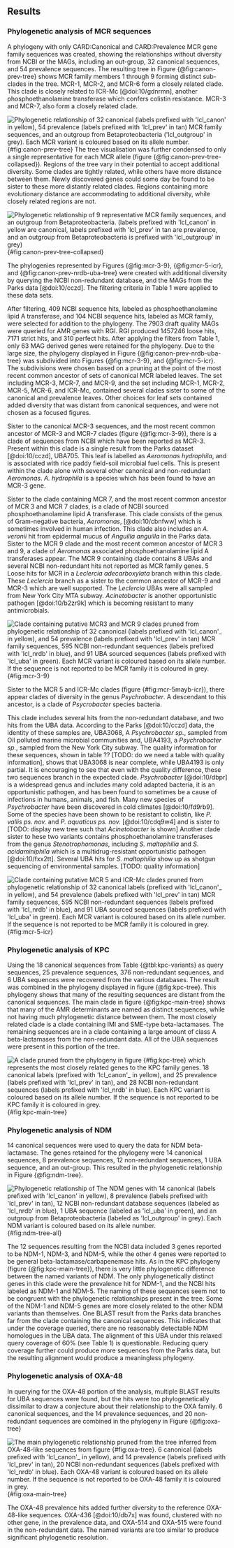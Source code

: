 ## Results

### Phylogenetic analysis of MCR sequences

A phylogeny with only CARD:Canonical and CARD:Prevalence MCR gene family sequences was created, showing the relationships without diversity from NCBI or the MAGs, including an out-group, 32 canonical sequences, and 54 prevalence sequences.
The resulting tree in Figure {@fig:canon-prev-tree} shows MCR family members 1 through 9 forming distinct sub-clades in the tree.
MCR-1, MCR-2, and MCR-6 form a closely related clade.
This clade is closely related to ICR-Mc [@doi:10/gdnrmn], another phosphoethanolamine transferase which confers colistin resistance.
MCR-3 and MCR-7, also form a closely related clade.

![Phylogenetic relationship of 32 canonical (labels prefixed with 'lcl_canon' in yellow), 54 prevalence (labels prefixed with 'lcl_prev' in tan) MCR family sequences, and an outgroup from Betaproteobacteria ('lcl_outgroup' in grey). Each MCR variant is coloured based on its allele number.](images/mcr_canon_prev_full.mintax.svg){#fig:canon-prev-tree}
The tree visualisation was further condensed to only a single representative for each MCR allele (figure {@fig:canon-prev-tree-collapsed}).
Regions of the tree vary in their potential to accept additional diversity.
Some clades are tightly related, while others have more distance between them.
Newly discovered genes could some day be found to be sister to these more distantly related clades.
Regions containing more evolutionary distance are accommodating to additional diversity, while closely related regions are not.

![Phylogenetic relationship of 9 representative MCR family sequences, and an outgroup from Betaproteobacteria. (labels prefixed with 'lcl_canon' in yellow are canonical, labels prefixed with 'lcl_prev' in tan are prevalence, and an outgroup from Betaproteobacteria is prefixed with 'lcl_outgroup' in grey)](images/mcr_canon_prev_collapsed.mintax.svg){#fig:canon-prev-tree-collapsed}

The phylogenies represented by Figures {@fig:mcr-3-9}, {@fig:mcr-5-icr}, and {@fig:canon-prev-nrdb-uba-tree} were created with additional diversity by querying the NCBI non-redundant database, and the MAGs from the Parks data [@doi:10/cczd].
The filtering criteria in Table 1 were applied to these data sets.

After filtering, 409 NCBI sequence hits, labeled as phosphoethanolamine lipid A transferase, and 104 NCBI sequence hits, labeled as MCR family, were selected for addition to the phylogeny.
The 7903 draft quality MAGs were queried for AMR genes with RGI.
RGI produced 1457246 loose hits, 7171 strict hits, and 310 perfect hits.
After applying the filters from Table 1, only 63 MAG derived genes were retained for the phylogeny.
Due to the large size, the phylogeny displayed in Figure {@fig:canon-prev-nrdb-uba-tree} was subdivided into Figures {@fig:mcr-3-9}, and {@fig:mcr-5-icr}.
The subdivisions were chosen based on a pruning at the point of the most recent common ancestor of sets of canonical MCR labeled leaves.
The set including MCR-3, MCR-7, and MCR-9, and the set including MCR-1, MCR-2, MCR-5, MCR-6, and ICR-Mc, contained several clades sister to some of the canonical and prevalence leaves.
Other choices for leaf sets contained added diversity that was distant from canonical sequences, and were not chosen as a focused figures.

Sister to the canonical MCR-3 sequences, and the most recent common ancestor of MCR-3 and MCR-7 clades (figure {@fig:mcr-3-9}), there is a clade of sequences from NCBI which have been reported as MCR-3.
Present within this clade is a single result from the Parks dataset [@doi:10/cczd], UBA705.
This leaf is labelled as *Aeromonas hydrophila*, and is associated with rice paddy field-soil microbial fuel cells.
This is present within the clade alone with several other canonical and non-redundant *Aeromonas*.
*A. hydrophila* is a species which has been found to have an MCR-3 gene.

Sister to the clade containing MCR 7, and the most recent common ancestor of MCR 3 and MCR 7 clades, is a clade of NCBI sourced phosphoethanolamine lipid A transferase.
This clade consists of the genus of Gram-negative bacteria, *Aeromonas*, [@doi:10/cbnfww] which is sometimes involved in human infection.
This clade also includes an *A. veronii* hit from epidermal mucus of *Anguilla anguilla* in the Parks data.
Sister to the MCR 9 clade and the most recent common ancestor of MCR 3 and 9, a clade of *Aeromonas* associated phosphoethanolamine lipid A transferases appear.
The MCR 9 containing clade contains 8 UBAs and several NCBI non-redundant hits not reported as MCR family genes.
5 Loose hits for MCR in a *Leclercia adecarboxylata* branch within this clade.
These *Leclercia* branch as a sister to the common ancestor of MCR-9 and MCR-3 which are well supported.
The *Leclercia* UBAs were all sampled from New York City MTA subway.
*Acinetobacter* is another opportunistic pathogen [@doi:10/b2zr9k] which is becoming resistant to many antimicrobials.

![Clade containing putative MCR3 and MCR 9 clades pruned from phylogenetic relationship of 32 canonical (labels prefixed with 'lcl_canon'_ in yellow), and 54 prevalence (labels prefixed with 'lcl_prev' in tan) MCR family sequences, 595 NCBI non-redundant sequences (labels prefixed with 'lcl_nrdb' in blue), and 91 UBA sourced sequences (labels prefixed with 'lcl_uba' in green). Each MCR variant is coloured based on its allele number. If the sequence is not reported to be MCR family it is coloured in grey.](images/mcr3_mcr9_diversity.mintax.svg){#fig:mcr-3-9}

Sister to the MCR 5 and ICR-Mc clades (figure {#fig:mcr-5mayb-icr}), there appear clades of diversity in the genus *Psychrobacter*.
A descendant to this ancestor, is a clade of *Psycrobacter* species bacteria.

This clade includes several hits from the non-redundant database, and two hits from the UBA data.
According to the Parks [@doi:10/cczd] data, the identity of these samples are,
UBA3068, A *Psychrobacter sp.*, sampled from Oil polluted marine microbial communities and, UBA4193, a *Psychrobacter sp.*, sampled from the New York City subway.
The quality information for these sequences, shown in table ?? [TODO: do we need a table with quality information], shows that UBA3068 is near complete, while UBA4193 is only partial.
It is encouraging to see that even with the quality difference, these two sequences branch in the expected clade.
*Psychrobacter* [@doi:10/dbpr] is a widespread genus and includes many cold adapted bacteria, it is an opportunistic pathogen, and has been found to sometimes be a cause of infections in humans, animals, and fish. Many new species of *Psychrobacter* have been discovered in cold climates [@doi:10/fd9rb9].
Some of the species have been shown to be resistant to colistin, like *P. vallis ps. nov.* and *P. aquaticus ps. nov.* [@doi:10/cdq9w4] and is sister to [TODO: display new tree such that *Acinetobacter* is shown]
Another clade sister to hese two variants contains phosphoethanolamine transferases from the genus *Stenotrophomonas*, including *S. maltophilia* and *S. acidaminiphila* which is a multidrug-resistant opportunistic pathogen [@doi:10/fxx2tt].
Several UBA hits for *S. maltophilia* show up as shotgun sequencing of environmental samples. [TODO: quality information]

![Clade containing putative MCR 5 and ICR-Mc clades pruned from phylogenetic relationship of 32 canonical labels (prefixed with 'lcl_canon'_ in yellow), and 54 prevalence (labels prefixed with 'lcl_prev' in tan) MCR family sequences, 595 NCBI non-redundant sequences (labels prefixed with 'lcl_nrdb' in blue), and 91 UBA sourced sequences (labels prefixed with 'lcl_uba' in green). Each MCR variant is coloured based on its allele number. If the sequence is not reported to be MCR family it is coloured in grey.](images/mcr5_icrmc_diversity.mintax.svg){#fig:mcr-5-icr}

### Phylogenetic analysis of KPC

Using the 18 canonical sequences from Table {@tbl:kpc-variants} as query sequences, 25 prevalence sequences, 376 non-redundant sequences, and 6 UBA sequences were recovered from the various databases. The result was 
combined in the phylogeny displayed in figure {@fig:kpc-tree}.
This phylogeny shows that many of the resulting sequences are distant from the canonical sequences. The main clade in figure {@fig:kpc-main-tree} shows that many of the AMR determinants are named as distinct sequences, while not having much phylogenetic distance between them.
The most closely related clade is a clade containing IMI and SME-type beta-lactamases.
The remaining sequences are in a clade containing a large amount of class A beta-lactamases from the non-redundant data. All of the UBA sequences were present in this portion of the tree.

![A clade pruned from the phylogeny in figure {#fig:kpc-tree} which represents the most closely related genes to the KPC family genes. 18 canonical labels (prefixed with 'lcl_canon'_ in yellow), and 25 prevalence (labels prefixed with 'lcl_prev' in tan), and 28 NCBI non-redundant sequences (labels prefixed with 'lcl_nrdb' in blue). Each KPC variant is coloured based on its allele number. If the sequence is not reported to be KPC family it is coloured in grey.](images/kpc_main_clade.mintax.svg){#fig:kpc-main-tree}


### Phylogenetic analysis of NDM

14 canonical sequences were used to query the data for NDM beta-lactamase.
The genes retained for the phylogeny were 14 canonical sequences, 8 prevalence sequences, 12 non-redundant sequences, 1 UBA sequence, and an out-group.
This resulted in the phylogenetic relationship in Figure {@fig:ndm-tree}.

![Phylogenetic relationship of The NDM genes with 14 canonical (labels prefixed with 'lcl_canon' in yellow), 8 prevalence (labels prefixed with 'lcl_prev' in tan), 12 NCBI non-redundant database sequences (labeled as 'lcl_nrdb' in blue), 1 UBA sequence (labeled as 'lcl_uba' in green), and an outgroup from Betaproteobacteria (labeled as 'lcl_outgroup' in grey). Each NDM variant is coloured based on its allele number.](images/ndm_full.mintax.svg){#fig:ndm-tree-all}

The 12 sequences resulting from the NCBI data included 3 genes reported to be NDM-1, NDM-3, and NDM-5, while the other 4 genes were reported to be general beta-lactamase/carbapenemase hits.
As in the KPC phylogeny (figure {@fig:kpc-main-tree}), there is very little phylogenetic difference between the named variants of NDM.
The only phylogenetically distinct genes in this clade were the prevalence hit for NDM-1, and the NCBI hits labeled as NDM-1 and NDM-5.
The naming of these sequences seem not to be congruent with the phylogenetic relationships present in the tree.
Some of the NDM-1 and NDM-5 genes are more closely related to the other NDM variants than themselves.
One BLAST result from the Parks data branches far from the clade containing the canonical sequences.
This indicates that under the coverage queried, there are no reasonably detectable NDM homologues in the UBA data.
The alignment of this UBA under this relaxed query coverage of 60% (see Table 1) is questionable.
Reducing query coverage further could produce more sequences from the Parks data, but the resulting alignment would produce a meaningless phylogeny.

### Phylogenetic analysis of OXA-48

In querying for the OXA-48 portion of the analysis, multiple BLAST results for UBA sequences were found, but the hits were too phylogenetically dissimilar to draw a conjecture about their relationship to the OXA family. 6 canonical sequences, and the 14 prevalence sequences, and 20 non-redundant sequences are combined in the phylogeny in Figure {@fig:oxa-tree}

![The main phylogenetic relationship pruned from the tree inferred from OXA-48-like sequences from figure {#fig:oxa-tree}. 6 canonical (labels prefixed with 'lcl_canon'_ in yellow), and 14 prevalence (labels prefixed with 'lcl_prev' in tan), 20 NCBI non-redundant sequences (labels prefixed with 'lcl_nrdb' in blue). Each OXA-48 variant is coloured based on its allele number. If the sequence is not reported to be OXA-48 family it is coloured in grey.](images/oxa_main_clade.mintax.svg){#fig:oxa-main-tree}

The OXA-48 prevalence hits added further diversity to the reference OXA-48-like sequences. OXA-436 [@doi:10/db7x] was found, clustered with no other gene, in the prevalence data, and OXA-514 and OXA-515 were found in the non-redundant data. The named variants are too similar to produce significant phylogenetic resolution.
